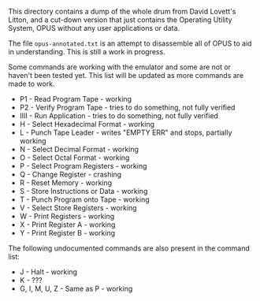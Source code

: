 
This directory contains a dump of the whole drum from David Lovett's Litton,
and a cut-down version that just contains the Operating Utility System, OPUS
without any user applications or data.

The file `opus-annotated.txt` is an attempt to disassemble all of OPUS
to aid in understanding.  This is still a work in progress.

Some commands are working with the emulator and some are not or haven't
been tested yet.  This list will be updated as more commands are made to work.

* P1 - Read Program Tape - working
* P2 - Verify Program Tape - tries to do something, not fully verified
* IIII - Run Application - tries to do something, not fully verified
* H - Select Hexadecimal Format - working
* L - Punch Tape Leader - writes "EMPTY ERR" and stops, partially working
* N - Select Decimal Format - working
* O - Select Octal Format - working
* P - Select Program Registers - working
* Q - Change Register - crashing
* R - Reset Memory - working
* S - Store Instructions or Data - working
* T - Punch Program onto Tape - working
* V - Select Store Registers - working
* W - Print Registers - working
* X - Print Register A - working
* Y - Print Register B - working

The following undocumented commands are also present in the command list:

* J - Halt - working
* K - ???
* G, I, M, U, Z - Same as P - working
